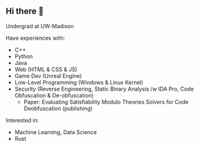 ## Hi there 👋

Undergrad at UW-Madison

Have experiences with:
- C++
- Python
- Java
- Web (HTML & CSS & JS)
- Game Dev (Unreal Engine)
- Low-Level Programming (Windows & Linux Kernel)
- Security (Reverse Engineering, Static Binary Analysis /w IDA Pro, Code Obfuscation & De-obfuscation)
  - Paper: Evaluating Satisfiability Modulo Theories Solvers for Code Deobfuscation (publishing)

Interested in:
- Machine Learning, Data Science
- Rust

<!--
**KZDKM/KZDKM** is a ✨ _special_ ✨ repository because its `README.md` (this file) appears on your GitHub profile.

Here are some ideas to get you started:

- 🔭 I’m currently working on ...
- 🌱 I’m currently learning ...
- 👯 I’m looking to collaborate on ...
- 🤔 I’m looking for help with ...
- 💬 Ask me about ...
- 📫 How to reach me: ...
- 😄 Pronouns: ...
- ⚡ Fun fact: ...
-->
